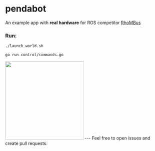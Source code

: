 # pendabot

An example app with **real hardware** for ROS competitor [RhoMBus](https://github.com/eranet/rhombus)

### Run: 
    ./launch_world.sh
    
    go run control/commands.go 


<img src="https://raw.githubusercontent.com/eranet/pendabot/imgs/pendabot.gif" height="250" />
---
Feel free to open issues and create pull requests.